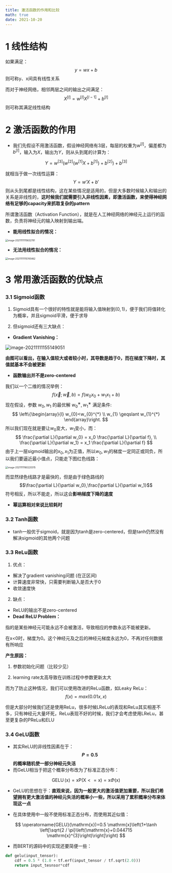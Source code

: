 ```yaml
---
title: 激活函数的作用和比较
math: true
date: 2021-10-20
---
```




# 1 线性结构

如果满足：
$$
y = wx + b
$$
则可称y、x间具有线性关系

而对于神经网络，相邻两层之间的输出之间满足：
$$
X^{[l]} = w^{[l]}X^{[l - 1]} + b^{[l]}
$$
则可称其满足线性结构





# 2 激活函数的作用

- 我们先假设不用激活函数，假设神经网络有3层，每层的权重为$w^{[l]}$，偏差都为$b^{[l]}$，输入为$X$，输出为$Y$，则从头到尾的计算为：

$$
Y = w^{[3]}(w^{[2]}(w^{[1]}X + b^{[1]}) + b^{[2]}) + b^{[3]}
$$

就相当于做一次线性运算：
$$
Y = w'X + b'
$$
则从头到尾都是线性结构，这在某些情况是适用的，但是大多数时候输入和输出的关系是非线性的，**这时候我们就需要引入非线性因素，即激活函数，来使得神经网络有足够的capacity来抓取复杂的pattern**

所谓激活函数（Activation Function），就是在人工神经网络的神经元上运行的函数，负责将神经元的输入映射到输出端。



- **能用线性拟合的情况：**

<img src="https://i.loli.net/2021/11/11/NdbYFTOkwyBj7xh.png" alt="image-20211111115632781" style="zoom:50%;" />

- **无法用线性拟合的情况：**

<img src="https://i.loli.net/2021/11/11/Zvo5O17LesqBbVF.png" alt="image-20211111115745462" style="zoom:50%;" />





# 3 常用激活函数的优缺点

### 3.1 Sigmoid函数

1. Sigmoid具有一个很好的特性就是能将输入值映射到$(0, 1)$，便于我们将值转化为概率，并且sigmoid平滑，便于求导

2. 但sigmoid还有三大缺点：

- **Gradient Vanishing：**

![image-20211111155149051](https://i.loli.net/2021/11/11/TWxNvl6CrD4kuAU.png)

**由图可以看出，在输入值较大或者较小时，其导数是趋于0，而在梯度下降时，其值就基本不会被更新**



- **函数输出并不是zero-centered**

我们以一个二维的情况举例：
$$
f(\vec{x} ; \vec{w}, b)=f\left(w_{0} x_{0}+w_{1} x_{1}+b\right)
$$
现在假设，参数 $w_0, w_1$ 的最优解 $w_0^∗, w_1^∗$ 满足条件:
$$
\left\{\begin{array}{l}
w_{0}<w_{0}^{*} \\
w_{1} \geqslant w_{1}^{*}
\end{array}\right.
$$
所以我们现在就是要让$w_0$变大，$w_1$变小，而：
$$
\frac{\partial L}{\partial w_0} = x_0 \frac{\partial L}{\partial f}, \\
\frac{\partial L}{\partial w_1} = x_1 \frac{\partial L}{\partial f}
$$
由于上一层sigmoid输出的$x_0, x_1$为正值，所以$w_0, w_1$的梯度一定同正或同负，所以我们要逼近最小值点，只能走下图红色线路：

<img src="https://i.loli.net/2021/11/11/IXqb8Brk9KOH7WG.png" alt="image-20211111160220315" style="zoom:50%;" />

而显然绿色线路才是最快的，但是由于绿色路线的$$\frac{\partial L}{\partial w_0},\frac{\partial L}{\partial w_1}$$符号相反，所以不能走，所以这会**影响梯度下降的速度**



- **幂运算相对来说比较耗时**



### 3.2 Tanh函数

- tanh一般优于sigmoid，就是因为tanh是zero-centered，但是tanh仍然没有解决sigmoid的其他两个问题



### 3.3 ReLu函数

1. 优点：

- 解决了gradient vanishing问题 (在正区间)
- 计算速度非常快，只需要判断输入是否大于0
- 收敛速度快

2. 缺点：

- ReLU的输出不是zero-centered
- **Dead ReLU Problem：**

指的是某些神经元可能永远不会被激活，导致相应的参数永远不能被更新。

在x<0时，梯度为0。这个神经元及之后的神经元梯度永远为0，不再对任何数据有所响应

**产生原因：**

1. 参数初始化问题（比较少见）

2. learning rate太高导致在训练过程中参数更新太大



而为了防止这种情况，我们可以使用改进的ReLu函数，如Leaky ReLu：
$$
f(x) = max(0.01x, x)
$$

但是大部分时候我们还是使用ReLu，很多时候LReLu的表现和ReLu其实相差不多，只有神经元大量坏死，ReLu表现不好的时候，我们才会考虑使用LReLu，甚至更复杂的PReLu和ELU



### 3.4 GeLU函数

- 其实ReLU的非线性因素在于：**$$P=0.5$$的概率随机使一部分神经元失活**
- 而GeLU相当于把这个概率分布改为了标准正态分布：

$$
\operatorname{GELU}(\mathrm{x})=\mathrm{xP}(\mathrm{X}<=\mathrm{x})=\mathrm{x} \Phi(\mathrm{x})
$$

- GeLU的思想在于：**直观来说，因为一般更大的激活值更加重要，所以我们希望拥有更大激活值的神经元失活的概率小一些，所以采用了累积概率分布来体现这一点**

- 在具体使用中一般不使用标准正态分布，而使用其近似值：

$$
\operatorname{GELU}(\mathrm{x})=0.5 \mathrm{x}\left(1+\tanh \left[\sqrt{2 / \pi}\left(\mathrm{x}+0.044715 \mathrm{x}^{3}\right)\right]\right)
$$

- 而BERT的源码中的实现还要简便一些：

```python
def gelu(input_tensor):
	cdf = 0.5 * (1.0 + tf.erf(input_tensor / tf.sqrt(2.0)))
	return input_tesnsor*cdf
```

